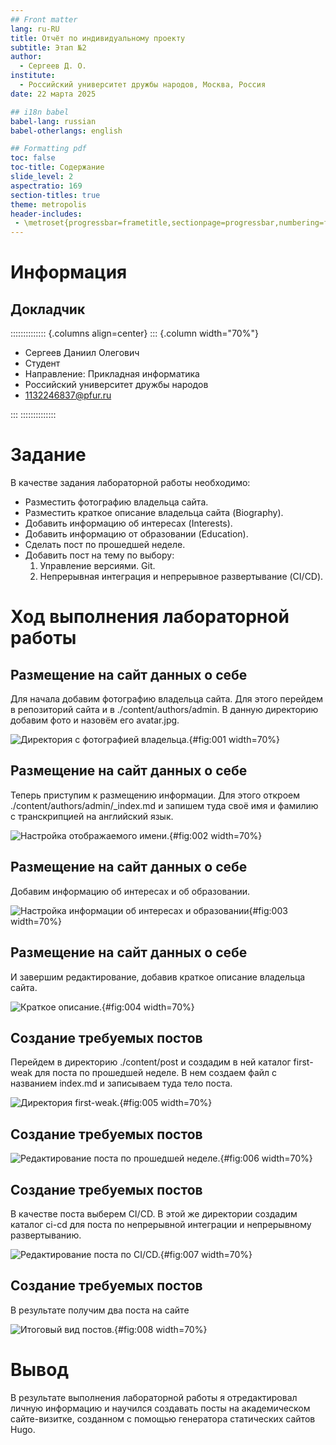 ```yaml
---
## Front matter
lang: ru-RU
title: Отчёт по индивидуальному проекту
subtitle: Этап №2
author:
  - Сергеев Д. О.
institute:
  - Российский университет дружбы народов, Москва, Россия
date: 22 марта 2025

## i18n babel
babel-lang: russian
babel-otherlangs: english

## Formatting pdf
toc: false
toc-title: Содержание
slide_level: 2
aspectratio: 169
section-titles: true
theme: metropolis
header-includes:
 - \metroset{progressbar=frametitle,sectionpage=progressbar,numbering=fraction}
---
```


# Информация

## Докладчик

:::::::::::::: {.columns align=center}
::: {.column width="70%"}

  * Сергеев Даниил Олегович
  * Студент
  * Направление: Прикладная информатика
  * Российский университет дружбы народов
  * [1132246837@pfur.ru](mailto:1132246837@pfur.ru)

:::
::::::::::::::

# Задание

В качестве задания лабораторной работы необходимо:

- Разместить фотографию владельца сайта.
- Разместить краткое описание владельца сайта (Biography).
- Добавить информацию об интересах (Interests).
- Добавить информацию от образовании (Education).
- Сделать пост по прошедшей неделе.
- Добавить пост на тему по выбору:
  1. Управление версиями. Git.
  2. Непрерывная интеграция и непрерывное развертывание (CI/CD).

# Ход выполнения лабораторной работы

## Размещение на сайт данных о себе

Для начала добавим фотографию владельца сайта. Для этого перейдем в репозиторий сайта и в ./content/authors/admin. В данную директорию добавим фото и назовём его avatar.jpg.

![Директория с фотографией владельца.](image/1.PNG){#fig:001 width=70%}

## Размещение на сайт данных о себе

Теперь приступим к размещению информации. Для этого откроем ./content/authors/admin/_index.md и запишем туда своё имя и фамилию с транскрипцией на английский язык.

![Настройка отображаемого имени.](image/2.PNG){#fig:002 width=70%}

## Размещение на сайт данных о себе

Добавим информацию об интересах и об образовании.

![Настройка информации об интересах и образовании](image/3.PNG){#fig:003 width=70%}

## Размещение на сайт данных о себе

И завершим редактирование, добавив краткое описание владельца сайта.

![Краткое описание.](image/4.PNG){#fig:004 width=70%}

## Создание требуемых постов

Перейдем в директорию ./content/post и создадим в ней каталог first-weak для поста по прошедшей неделе. В нем создаем файл с названием index.md и записываем туда тело поста.

![Директория first-weak.](image/5.PNG){#fig:005 width=70%}

## Создание требуемых постов

![Редактирование поста по прошедшей неделе.](image/6.PNG){#fig:006 width=70%}

## Создание требуемых постов

В качестве поста выберем CI/CD. В этой же директории создадим каталог ci-cd для поста по непрерывной интеграции и непрерывному развертыванию.

![Редактирование поста по CI/CD.](image/7.PNG){#fig:007 width=70%}

## Создание требуемых постов

В результате получим два поста на сайте

![Итоговый вид постов.](image/8.PNG){#fig:008 width=70%}

# Вывод

В результате выполнения лабораторной работы я отредактировал личную информацию и научился создавать посты на академическом сайте-визитке, созданном с помощью генератора статических сайтов Hugo.
